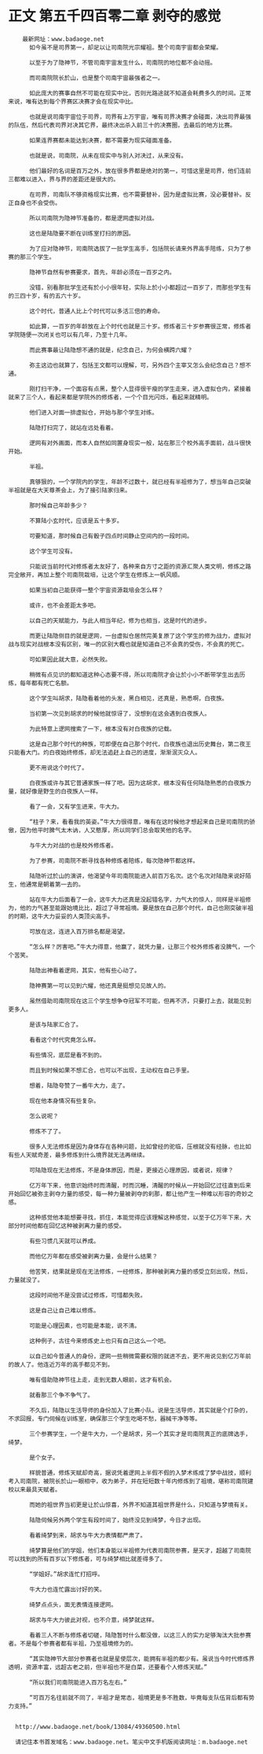 # 正文 第五千四百零二章 剥夺的感觉
        最新网址：www.badaoge.net
          如今虽不是司界第一，却足以让司南院光宗耀祖。整个司南宇宙都会荣耀。
      
          以至于为了隐神节，不管司南宇宙发生什么，司南院的地位都不会动摇。
      
          而司南院院长於山，也是整个司南宇宙最强者之一。
      
          如此庞大的赛事自然不可能在现实中比，否则光路途就不知道会耗费多久的时间。正常来说，唯有达到每个界赛区决赛才会在现实中比。
      
          也就是说司南宇宙位于司界，司界有上万宇宙，唯有司界决赛才会碰面，决出司界最强的队伍，然后代表司界对决其它界，最终决出杀入前三十的决赛圈，去最后的地方比赛。
      
          如果连界赛都未能达到决赛，都不需要为现实碰面准备。
      
          也就是说，司南院，从未在现实中与别人对决过，从来没有。
      
          他们最好的名词是百万之外，放在很多界都是绝对的第一，可惜这里是司界，他们连前三都难以进入，界与界的差距还是很大的。
      
          在司界，司南队不够资格现实比赛，也不需要替补，因为是虚拟比赛，没必要替补。反正自身也不会受伤。
      
          所以司南院为隐神节准备的，都是逻网虚拟对战。
      
          这也是陆隐要不断在训练室打扫的原因。
      
          为了应对隐神节，司南院选拔了一批学生高手，包括院长请来外界高手陪练，只为了参赛的那三个学生。
      
          隐神节自然有参赛要求，首先，年龄必须在一百岁之内。
      
          没错，别看那批学生还有於小小很年轻，实际上於小小都超过一百岁了，而那些学生有的三四十岁，有的五六十岁。
      
          这个时代，普通人比上个时代可以多活三倍的寿命。
      
          如此算，一百岁的年龄放在上个时代也就是三十岁。修炼者三十岁参赛很正常，修炼者学院随便一次闭关也可以有几年，乃至十几年。
      
          而此赛事最让陆隐想不通的就是，纪念自己，为何会横跨六耀？
      
          弥主这边也就算了，包括王文都可以理解，可，另外四个主宰又怎么会纪念自己？想不通。
      
          刚打扫干净，一个面容有点黑，整个人显得很干瘦的学生走来，进入虚拟仓内，紧接着就来了三个人，看起来都是学院外的修炼者，一个个目光闪烁，看起来就精明。
      
          他们进入对面一排虚拟仓，开始与那个学生对练。
      
          陆隐打扫完了，就站在远处看着。
      
          逻网有对外画面，而本人自然如同置身现实一般，站在那三个校外高手面前，战斗很快开始。
      
          半祖。
      
          真够狠的，一个学院内的学生，年龄不过数十，就已经有半祖修为了，想当年自己突破半祖就是在大天尊茶会上，为了接引陆家归来。
      
          那时候自己年龄多少？
      
          不算陆小玄时代，应该是五十多岁。
      
          可要知道，那时候自己有骰子四点时间静止空间内的一段时间。
      
          这个学生可没有。
      
          只能说当前时代对修炼者太友好了，各种来自方寸之距的资源汇聚人类文明，修炼之路完全敞开，再加上整个司南院栽培，让这个学生在修炼上一帆风顺。
      
          如果当初自己能获得一整个宇宙资源栽培会怎么样？
      
          或许，也不会差距太多吧。
      
          以自己的天赋能力，与此人相当年纪，修为也相当，这是时代的进步。
      
          而更让陆隐侧目的就是逻网，一台虚拟仓居然完美复原了这个学生的修为战力，虚拟对战与现实对战根本没有区别，唯一的区别大概也就是知道自己不会真的受伤，不会真的死亡。
      
          可如果因此就大意，必然失败。
      
          稍微有点见识的都知道这种心态要不得，所以司南院才会让於小小不断带学生出去历练，每年都有死亡名额。
      
          这个学生叫胡求，陆隐看着他的头发，黑白相见，还真是，熟悉啊，白夜族。
      
          当初第一次见到胡求的时候他就惊讶了，没想到在这会遇到白夜族人。
      
          为此特意上逻网搜索了一下，根本没有对白夜族的记载。
      
          这是自己那个时代的种族，可即便在自己那个时代，白夜族也退出历史舞台，第二夜王只能看大门。灼白夜始终修炼，却无法追赶上自己的进度，渐渐泯灭众人。
      
          更不用说这个时代了。
      
          白夜族或许与其它普通家族一样了吧。因为这胡求，根本没有任何陆隐熟悉的白夜族力量，就好像是野生的白夜族人一样。
      
          看了一会，又有学生进来，牛大力。
      
          “柱子？来，看看我的英姿。”牛大力很得意，唯有在这时候他才想起来自己是司南院的骄傲，因为他平时脾气太木讷，人又憨厚，所以同学们总会取笑他的名字。
      
          与牛大力对战的也是校外修炼者。
      
          为了参赛，司南院不断寻找各种修炼者陪练，每次隐神节都这样。
      
          陆隐听过於山的演讲，他渴望今年司南院能进入前百万名次。这个名次对陆隐来说好陌生，他通常是朝着第一去的。
      
          站在牛大力后面看了一会，这牛大力还真是没起错名字，力气大的惊人，同样是半祖修为，他的力气甚至能跟始境比比，超过了寻常祖境。要是放在自己那个时代，自己也刚突破半祖的时期，这牛大力妥妥的人类顶尖高手。
      
          可放在这，连进入百万排名都是渴望。
      
          “怎么样？厉害吧。”牛大力得意，他赢了，就凭力量，让那三个校外修炼者没脾气，一个个苦笑。
      
          陆隐出神看着逻网，其实，他有些心动了。
      
          隐神赛第一可以见到六耀，他还真是挺想见见故人的。
      
          虽然借助司南院现在这三个学生想争夺冠军不可能，但再不济，只要打上去，就能见到更多人。
      
          是该与陆家汇合了。
      
          看看这个时代究竟怎么样。
      
          有些情况，底层是看不到的。
      
          而且到时候如果不想汇合，也可以不出现，主动权在自己手里。
      
          想着，陆隐夸赞了一番牛大力，走了。
      
          现在他本身情况有些复杂。
      
          怎么说呢？
      
          修炼不了了。
      
          很多人无法修炼是因为身体存在各种问题，比如曾经的驼临，压根就没有经脉，也比如有些人天赋奇差，最多修炼到什么境界就无法再继续。
      
          可陆隐现在无法修炼，不是身体原因，而是，更接近心理原因，或者说，规律？
      
          亿万年下来，他意识始终时而清醒，时而沉睡，清醒的时候从一开始回忆过往直到后来开始回忆被弥主剥夺力量的感受，每一种力量被剥夺的刹那，都让他产生一种难以形容的奇妙之感。
      
          这种感觉他本能想要寻找，抓住，本能觉得应该理解这种感觉，以至于亿万年下来，大部分时间他都在回忆这种被剥离力量的感受。
      
          有些习惯几天就可以养成。
      
          而他亿万年都在感受被剥离力量，会是什么结果？
      
          他苦笑，结果就是现在无法修炼，一经修炼，那种被剥离力量的感受立刻出现，然后，力量就没了。
      
          这段时间他不是没尝试过修炼，可惜都失败。
      
          这是自己让自己难以修炼。
      
          可能是心理因素，也可能是本能，说不清。
      
          这种例子，古往今来修炼史上也只有自己这么一个吧。
      
          以自己如今普通人的身份，逻网一些稍微需要权限的就进不去，更不用说见到亿万年前的故人了。他连近万年的高手都见不到。
      
          唯有借助隐神节往上走，走到无数人眼前，这才有机会。
      
          就看那三个争不争气了。
      
          不久后，陆隐以生活导师的身份加入了比赛小队。说是生活导师，其实就是个打杂的，不求回报，专门伺候在训练室，确保那三个学生吃喝不愁，器械干净等等。
      
          三个参赛学生，一个是牛大力，一个是胡求，另一个其实才是司南院真正的底牌选手，绮梦。
      
          是个女子。
      
          样貌普通，修炼天赋却奇高，据说凭着逻网上半假不假的入梦术练成了梦中战技，顺利考入司南院，被院长於山一眼相中，收为弟子，并在短短数十年内修炼到了祖境，堪称司南院建校以来最具天赋者。
      
          而她的祖世界当初更是让於山惊喜，外界不知道其祖世界是什么，只知道与梦境有关。
      
          陆隐伺候另外两个学生有段时间了，始终没见到绮梦，今日才出现。
      
          看着绮梦到来，胡求与牛大力表情都严肃了。
      
          绮梦算是他们的学姐，他们本身能以半祖修为代表司南院参赛，是天才，超越了司南院可以找到的所有百岁以下修炼者，可与绮梦相比就差得多了。
      
          “学姐好。”胡求连忙打招呼。
      
          牛大力也连忙露出讨好的笑。
      
          绮梦点点头，面无表情连接逻网。
      
          胡求与牛大力彼此对视，也不介意，绮梦就这样。
      
          看着三人不断与修炼者切磋，陆隐暂时什么都没做，以这三人的实力足够淘汰大批参赛者。不是每个参赛者都有半祖，乃至祖境修为的。
      
          “其实隐神节大部分参赛者也就是星使层次，能拥有半祖的都少有。虽说当今时代修炼界透明，资源丰富，远超古老之前，但半祖也不是白菜，还要看个人修炼天赋。”
      
          “所以我们司南院能进入百万名左右。”
      
          “可百万名往前就不同了，半祖才是常态，祖境更是多不胜数，毕竟每支队伍背后都有势力支持。”
      
      
      http://www.badaoge.net/book/13084/49360500.html
      
      请记住本书首发域名：www.badaoge.net。笔尖中文手机版阅读网址：m.badaoge.net